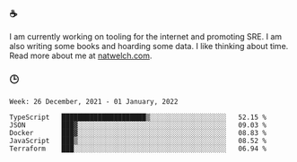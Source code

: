 ### ☕

I am currently working on tooling for the internet and promoting SRE. I am also writing some books and hoarding some data. I like thinking about time. Read more about me at [natwelch.com](https://natwelch.com).

### 🕒

<!--START_SECTION:waka-->
```text
Week: 26 December, 2021 - 01 January, 2022

TypeScript   █████████████████████▒░░░░░░░░░░░░░░░░░░░   52.15 % 
JSON         ███▓░░░░░░░░░░░░░░░░░░░░░░░░░░░░░░░░░░░░░   09.03 % 
Docker       ███▓░░░░░░░░░░░░░░░░░░░░░░░░░░░░░░░░░░░░░   08.83 % 
JavaScript   ███▒░░░░░░░░░░░░░░░░░░░░░░░░░░░░░░░░░░░░░   08.52 % 
Terraform    ███░░░░░░░░░░░░░░░░░░░░░░░░░░░░░░░░░░░░░░   06.94 % 
```
<!--END_SECTION:waka-->

